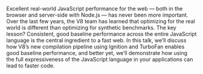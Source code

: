 Excellent real-world JavaScript performance for the web — both in the browser and server-side with Node.js — has never been more important. Over the last few years, the V8 team has learned that optimizing for the real world is different than optimizing for synthetic benchmarks. The key lesson? Consistent, good baseline performance across the entire JavaScript language is the central ingredient to a fast web. In this talk, we’ll discuss how V8’s new compilation pipeline using Ignition and TurboFan enables good baseline performance, and better yet, we’ll demonstrate how using the full expressiveness of the JavaScript language in your applications can lead to faster code.
